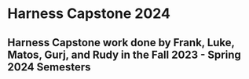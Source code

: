 # Harness Capstone 2024 </br>

## **Harness Capstone work done by Frank, Luke, Matos, Gurj, and Rudy in the Fall 2023 - Spring 2024 Semesters**
